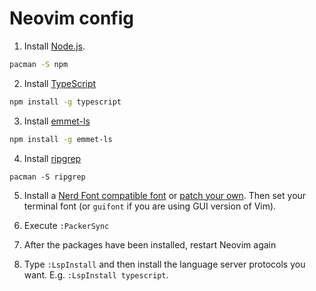 # Neovim config

1. Install [Node.js](https://github.com/nodejs/node).
```sh
pacman -S npm
```

2. Install [TypeScript](https://github.com/microsoft/TypeScript)
```sh
npm install -g typescript
```

3. Install [emmet-ls](https://github.com/aca/emmet-ls)
```sh
npm install -g emmet-ls
```

4. Install [ripgrep](https://github.com/BurntSushi/ripgrep)
```
pacman -S ripgrep
```

5. Install a [Nerd Font compatible font](https://github.com/ryanoasis/nerd-fonts#font-installation) or [patch your own](https://github.com/ryanoasis/nerd-fonts#font-patcher). Then set your terminal font (or `guifont` if you are using GUI version of Vim).

6. Execute `:PackerSync` 

7. After the packages have been installed, restart Neovim again

8. Type `:LspInstall` and then install the language server protocols you want. E.g. `:LspInstall typescript`.
